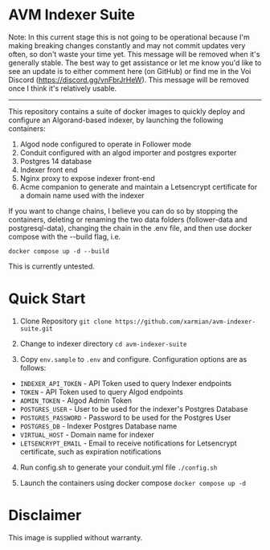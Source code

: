 # AVM Indexer Suite

Note: In this current stage this is not going to be operational because I'm making breaking changes constantly and may not commit updates very often, so don't waste your time yet. This message will be removed when it's generally stable. The best way to get assistance or let me know you'd like to see an update is to either comment here (on GitHub) or find me in the Voi Discord (https://discord.gg/vnFbrJrHeW). This message will be removed once I think it's relatively usable.

---

This repository contains a suite of docker images to quickly deploy and configure an Algorand-based indexer, by launching the following containers:

1. Algod node configured to operate in Follower mode
2. Conduit configured with an algod importer and postgres exporter
3. Postgres 14 database
4. Indexer front end
5. Nginx proxy to expose indexer front-end
6. Acme companion to generate and maintain a Letsencrypt certificate for a domain name used with the indexer

If you want to change chains, I believe you can do so by stopping the containers, deleting or renaming the two data folders (follower-data and postgresql-data), changing the chain in the .env file, and then use docker compose with the --build flag, i.e.

```docker compose up -d --build```

This is currently untested.

# Quick Start

1. Clone Repository
```git clone https://github.com/xarmian/avm-indexer-suite.git```
>

2. Change to indexer directory
```cd avm-indexer-suite```
>

3. Copy `env.sample` to `.env` and configure. Configuration options are as follows:
- `INDEXER_API_TOKEN` - API Token used to query Indexer endpoints
- `TOKEN` - API Token used to query Algod endpoints
- `ADMIN_TOKEN` - Algod Admin Token
- `POSTGRES_USER` - User to be used for the indexer's Postgres Database
- `POSTGRES_PASSWORD` - Password to be used for the Postgres User
- `POSTGRES_DB` - Indexer Postgres Database name
- `VIRTUAL_HOST` - Domain name for indexer
- `LETSENCRYPT_EMAIL` - Email to receive notifications for Letsencrypt certificate, such as expiration notifications
>

4. Run config.sh to generate your conduit.yml file
```./config.sh```
>

5. Launch the containers using docker compose
```docker compose up -d```
>

# Disclaimer

This image is supplied without warranty.
